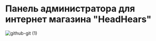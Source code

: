 # Панель администратора для интернет магазина "HeadHears"
![github-git (1)](https://github.com/h67pur/h67pur/assets/133320857/09d1b347-e0a7-494f-b440-90c9697922af)

